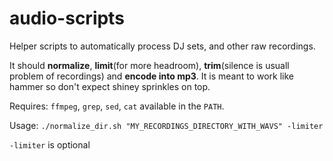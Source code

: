 # audio-scripts

Helper scripts to automatically process DJ sets, and other raw recordings. 

It should **normalize**, **limit**(for more headroom), **trim**(silence is usuall problem of recordings) and **encode into mp3**.
It is meant to work like hammer so don't expect shiney sprinkles on top.

Requires:
`ffmpeg`, `grep`, `sed`, `cat` available in the `PATH`.

Usage:
`./normalize_dir.sh "MY_RECORDINGS_DIRECTORY_WITH_WAVS" -limiter`

`-limiter` is optional

